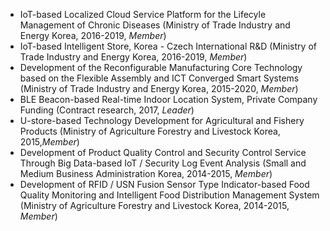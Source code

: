 - IoT-based Localized Cloud Service Platform for the Lifecyle Management of Chronic Diseases (Ministry of Trade Industry and Energy Korea, 2016-2019, *Member*)
- IoT-based Intelligent Store, Korea - Czech International R&D (Ministry of Trade Industry and Energy Korea, 2016-2019, *Member*)
- Development of the Reconfigurable Manufacturing Core Technology based on the Flexible Assembly and ICT Converged Smart Systems (Ministry of Trade Industry and Energy Korea, 2015-2020, *Member*)
- BLE Beacon-based Real-time Indoor Location System, Private Company Funding (Contract research, 2017, *Leader*)
- U-store-based Technology Development for Agricultural and Fishery Products (Ministry of Agriculture Forestry and Livestock Korea, 2015,*Member*)
- Development of Product Quality Control and Security Control Service Through Big Data-based IoT / Security Log Event Analysis (Small and Medium Business Administration Korea, 2014-2015, *Member*)
- Development of RFID / USN Fusion Sensor Type Indicator-based Food Quality Monitoring and Intelligent Food Distribution Management System (Ministry of Agriculture Forestry and Livestock Korea, 2014-2015, *Member*)
